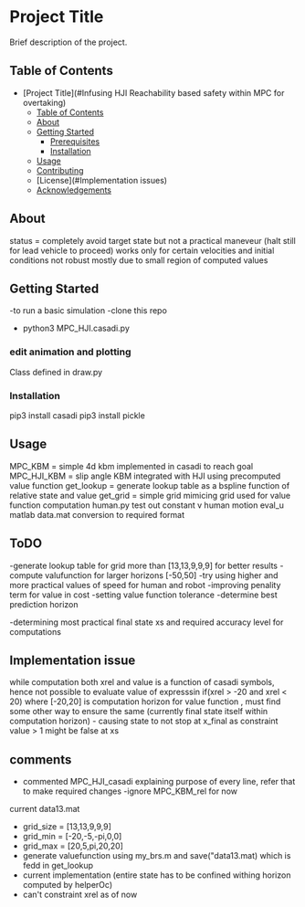 # Project Title

Brief description of the project.

## Table of Contents

- [Project Title](#Infusing HJI Reachability based safety within MPC for overtaking)
  - [Table of Contents](#table-of-contents)
  - [About](#about)
  - [Getting Started](#getting-started)
    - [Prerequisites](#plotting)
    - [Installation](#installation)
  - [Usage](#usage)
  - [Contributing](#Todo)
  - [License](#Implementation issues)
  - [Acknowledgements](#comments)

## About

status = completely avoid target state but not a practical maneveur (halt still for lead vehicle to proceed)
works only for certain velocities and initial conditions not robust
mostly due to small region of computed values
## Getting Started

-to run a basic simulation
-clone this repo
- python3 MPC_HJI.casadi.py


### edit animation and plotting

Class defined in draw.py


### Installation
pip3 install casadi
pip3 install pickle

## Usage
MPC_KBM = simple 4d kbm implemented in casadi to reach goal
MPC_HJI_KBM = slip angle KBM integrated with HJI using precomputed value function
get_lookup  =  generate lookup table as a bspline function of relative state and value
get_grid = simple grid mimicing grid used for value function computation
human.py test out constant v human motion
eval_u matlab data.mat conversion to required format

## ToDO
-generate lookup table for grid more than [13,13,9,9,9] for better results
-compute valufunction for larger horizons [-50,50]
-try using higher and more practical values of speed for human and robot
-improving penality term for value in cost
-setting value function tolerance
-determine best prediction horizon

-determining most practical final state xs and required accuracy level for computations

## Implementation issue
while computation both xrel and value is a function of casadi symbols, hence not possible to evaluate value of expresssin if(xrel > -20 and xrel < 20) where [-20,20] is computation horizon for value function , must find some other way to ensure the same (currently final state itself within computation horizon) - causing state to not stop at x_final as constraint value > 1 might be false at xs

## comments
- commented MPC_HJI_casadi explaining purpose of every line, refer that to make required changes
-ignore MPC_KBM_rel for now

current data13.mat
- grid_size = [13,13,9,9,9]
- grid_min = [-20,-5,-pi,0,0]
- grid_max = [20,5,pi,20,20]
- generate valuefunction using my_brs.m and save("data13.mat) which is fedd in get_lookup 
- current implementation (entire state has to be confined withing horizon computed by helperOc)
- can't constraint xrel as of now


